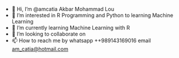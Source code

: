 - 👋 Hi, I’m @amcatia Akbar Mohammad Lou
- 👀 I’m interested in R Programming and Python to learning Machine Learning
- 🌱 I’m currently learning Machine Learning with R
- 💞️ I’m looking to collaborate on 
- 📫 How to reach me by whatsapp ++989143169016 email am_catia@hotmail.com

<!---
amcatia/amcatia is a ✨ special ✨ repository because its `README.md` (this file) appears on your GitHub profile.
You can click the Preview link to take a look at your changes.
--->
